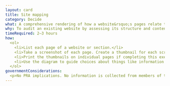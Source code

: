 ```yaml
---
layout: card
title: Site mapping
category: Decide
what: A comprehensive rendering of how a website&rsquo;s pages relate to one another.
why: To audit an existing website by assessing its structure and content. Site maps also help you plan and organize the contents of a new website prior to <a href="{{site.baseurl}}/wireframing">wireframing</a> and building it.
timeRequired: 2–3 hours
how:
  <ol>
    <li>List each page of a website or section.</li>
    <li>Take a screenshot of each page. Create a thumbnail for each screenshot.</li>
    <li>Print the thumbnails on individual pages if completing this exercise in person. Remote teams can use a shared whiteboard tool. Arrange the page thumbnails into a hierarchical diagram. Focus on the logical relationships between pages. If you're evaluating an existing website, focus more on these relationships than on the URL structure. If some pages function as sub-pages to another, the site map should reflect that.</li>
    <li>Use the diagram to guide choices about things like information architecture and URL structures.</li>
  </ol>
governmentConsiderations:
  <p>No PRA implications. No information is collected from members of the public.</p>
---
```

